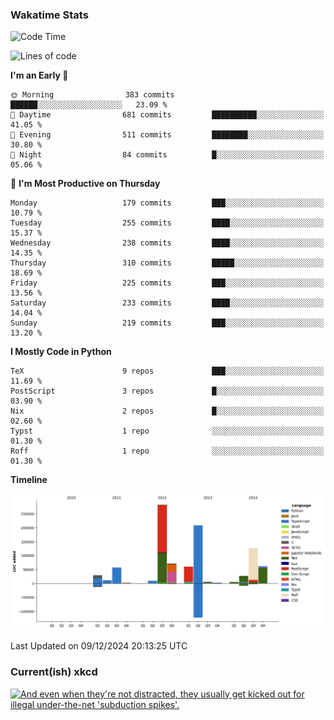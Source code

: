 ### Wakatime Stats
<!--START_SECTION:waka-->
![Code Time](http://img.shields.io/badge/Code%20Time-2%2C974%20hrs%208%20mins-blue)

![Lines of code](https://img.shields.io/badge/From%20Hello%20World%20I%27ve%20Written-960.2%20thousand%20lines%20of%20code-blue)

**I'm an Early 🐤** 

```text
🌞 Morning                383 commits         ██████░░░░░░░░░░░░░░░░░░░   23.09 % 
🌆 Daytime                681 commits         ██████████░░░░░░░░░░░░░░░   41.05 % 
🌃 Evening                511 commits         ████████░░░░░░░░░░░░░░░░░   30.80 % 
🌙 Night                  84 commits          █░░░░░░░░░░░░░░░░░░░░░░░░   05.06 % 
```
📅 **I'm Most Productive on Thursday** 

```text
Monday                   179 commits         ███░░░░░░░░░░░░░░░░░░░░░░   10.79 % 
Tuesday                  255 commits         ████░░░░░░░░░░░░░░░░░░░░░   15.37 % 
Wednesday                238 commits         ████░░░░░░░░░░░░░░░░░░░░░   14.35 % 
Thursday                 310 commits         █████░░░░░░░░░░░░░░░░░░░░   18.69 % 
Friday                   225 commits         ███░░░░░░░░░░░░░░░░░░░░░░   13.56 % 
Saturday                 233 commits         ████░░░░░░░░░░░░░░░░░░░░░   14.04 % 
Sunday                   219 commits         ███░░░░░░░░░░░░░░░░░░░░░░   13.20 % 
```


**I Mostly Code in Python** 

```text
TeX                      9 repos             ███░░░░░░░░░░░░░░░░░░░░░░   11.69 % 
PostScript               3 repos             █░░░░░░░░░░░░░░░░░░░░░░░░   03.90 % 
Nix                      2 repos             █░░░░░░░░░░░░░░░░░░░░░░░░   02.60 % 
Typst                    1 repo              ░░░░░░░░░░░░░░░░░░░░░░░░░   01.30 % 
Roff                     1 repo              ░░░░░░░░░░░░░░░░░░░░░░░░░   01.30 % 
```



**Timeline**

![Lines of Code chart](https://raw.githubusercontent.com/joshuajeschek/joshuajeschek/main/assets/bar_graph.png)


 Last Updated on 09/12/2024 20:13:25 UTC
<!--END_SECTION:waka-->

### Current(ish) xkcd
<a id="xkcd-a" title="And even when they're not distracted, they usually get kicked out for illegal under-the-net 'subduction spikes'." href="https://www.xkcd.com" target="_blank">
        <img align="center" id="xkcd-img" src="https://imgs.xkcd.com/comics/seismologists.png" alt="And even when they're not distracted, they usually get kicked out for illegal under-the-net 'subduction spikes'." height=300 />
</a>
